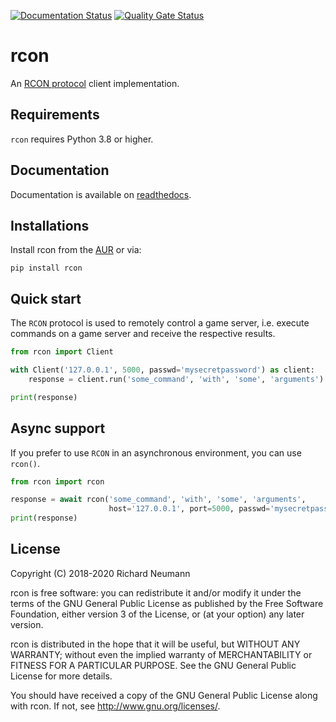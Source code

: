 [![Documentation Status](https://readthedocs.org/projects/rcon/badge/?version=latest)](https://rcon.readthedocs.io/en/latest/)
[![Quality Gate Status](https://sonarqube.richard-neumann.de/api/project_badges/measure?project=rcon&metric=alert_status)](https://sonarqube.richard-neumann.de/dashboard?id=rcon)

# rcon
An [RCON protocol](https://developer.valvesoftware.com/wiki/Source_RCON_Protocol) client implementation.

## Requirements
`rcon` requires Python 3.8 or higher.

## Documentation
Documentation is available on [readthedocs](https://rcon.readthedocs.io/en/latest/).

## Installations

Install rcon from the [AUR](https://aur.archlinux.org/packages/python-rcon/) or via:

    pip install rcon

## Quick start
The `RCON` protocol is used to remotely control a game server, i.e. execute
commands on a game server and receive the respective results.

```python
from rcon import Client

with Client('127.0.0.1', 5000, passwd='mysecretpassword') as client:
    response = client.run('some_command', 'with', 'some', 'arguments')

print(response)
```

## Async support
If you prefer to use `RCON` in an asynchronous environment, you can use `rcon()`.

```python
from rcon import rcon

response = await rcon('some_command', 'with', 'some', 'arguments',
                      host='127.0.0.1', port=5000, passwd='mysecretpassword')
print(response)
```

## License
Copyright (C) 2018-2020 Richard Neumann <mail at richard dash neumann period de>

rcon is free software: you can redistribute it and/or modify
it under the terms of the GNU General Public License as published by
the Free Software Foundation, either version 3 of the License, or
(at your option) any later version.

rcon is distributed in the hope that it will be useful,
but WITHOUT ANY WARRANTY; without even the implied warranty of
MERCHANTABILITY or FITNESS FOR A PARTICULAR PURPOSE.  See the
GNU General Public License for more details.

You should have received a copy of the GNU General Public License
along with rcon.  If not, see <http://www.gnu.org/licenses/>.
